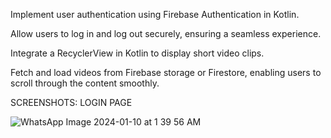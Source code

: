 

Implement user authentication using Firebase Authentication in Kotlin.

Allow users to log in and log out securely, ensuring a seamless experience.

Integrate a RecyclerView in Kotlin to display short video clips.

Fetch and load videos from Firebase storage or Firestore, enabling users to scroll through the content smoothly.

SCREENSHOTS:
LOGIN PAGE 

![WhatsApp Image 2024-01-10 at 1 39 56 AM](https://github.com/Akshaykomar890/YoutubeShorts_Apk/assets/146421342/fb67ec97-f9be-4e1b-846f-d9dad86a26dd)
